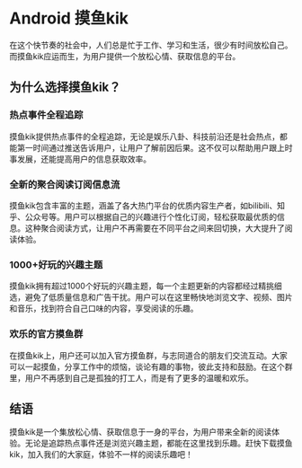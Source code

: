 # Android 摸鱼kik

在这个快节奏的社会中，人们总是忙于工作、学习和生活，很少有时间放松自己。而摸鱼kik应运而生，为用户提供一个放松心情、获取信息的平台。

## 为什么选择摸鱼kik？

### 热点事件全程追踪
摸鱼kik提供热点事件的全程追踪，无论是娱乐八卦、科技前沿还是社会热点，都能第一时间通过推送告诉用户，让用户了解前因后果。这不仅可以帮助用户跟上时事发展，还能提高用户的信息获取效率。

### 全新的聚合阅读订阅信息流
摸鱼kik包含丰富的主题，涵盖了各大热门平台的优质内容生产者，如bilibili、知乎、公众号等。用户可以根据自己的兴趣进行个性化订阅，轻松获取最优质的信息。这种聚合阅读方式，让用户不再需要在不同平台之间来回切换，大大提升了阅读体验。

### 1000+好玩的兴趣主题
摸鱼kik拥有超过1000个好玩的兴趣主题，每一个主题更新的内容都经过精挑细选，避免了低质量信息和广告干扰。用户可以在这里畅快地浏览文字、视频、图片和音乐，找到符合自己口味的内容，享受阅读的乐趣。

### 欢乐的官方摸鱼群
在摸鱼kik上，用户还可以加入官方摸鱼群，与志同道合的朋友们交流互动。大家可以一起摸鱼，分享工作中的烦恼，谈论有趣的事物，彼此支持和鼓励。在这个群里，用户不再感到自己是孤独的打工人，而是有了更多的温暖和欢乐。

## 结语
摸鱼kik是一个集放松心情、获取信息于一身的平台，为用户带来全新的阅读体验。无论是追踪热点事件还是浏览兴趣主题，都能在这里找到乐趣。赶快下载摸鱼kik，加入我们的大家庭，体验不一样的阅读乐趣吧！


